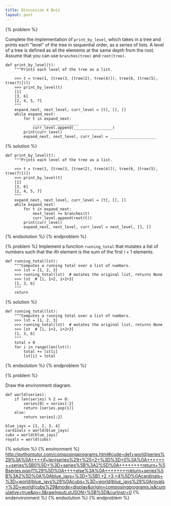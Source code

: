 ```yaml
---
title: Discussion 4 Quiz
layout: post
---
```


{% problem %}

Complete the implementation of `print_by_level`, which takes in a tree and prints each "level" of the tree in sequential order, as a series of lists. A level of a tree is defined as all the elements at the same depth from the root. Assume that you can use `branches(tree)` and `root(tree)`.

```python3
def print_by_level(t):
    """Prints each level of the tree as a list.

    >>> t = tree(1, [tree(3, [tree(2), tree(4)]), tree(6, [tree(5), tree(7)])])
    >>> print_by_level(t)
    [1]
    [3, 6]
    [2, 4, 5, 7]
    """
    expand_next, next_level, curr_level = [t], [], []
    while expand_next:
        for t in expand_next:
            ____________________
            curr_level.append(_________________)
        print(curr_level)
        expand_next, next_level, curr_level = ____________________
```

{% solution %}

```python3
def print_by_level(t):
    """Prints each level of the tree as a list.

    >>> t = tree(1, [tree(3, [tree(2), tree(4)]), tree(6, [tree(5), tree(7)])])
    >>> print_by_level(t)
    [1]
    [3, 6]
    [2, 4, 5, 7]
    """
    expand_next, next_level, curr_level = [t], [], []
    while expand_next:
        for t in expand_next:
            next_level += branches(t)
            curr_level.append(root(t))
        print(curr_level)
        expand_next, next_level, curr_level = next_level, [], []
```

{% endsolution %}
{% endproblem %}



{% problem %}
Implement a function `running_total` that mutates a list of numbers such that the $i$th element is the sum of the first $i+1$ elements.

```python3
def running_total(lst):
    """Computes a running total over a list of numbers.
    >>> lst = [1, 2, 3]
    >>> running_total(lst)  # mutates the original list, returns None
    >>> lst  # [1, 1+2, 1+2+3]
    [1, 3, 6]
    """
    return
```

{% solution %}

```python3
def running_total(lst):
    """Computes a running total over a list of numbers.
    >>> lst = [1, 2, 3]
    >>> running_total(lst)  # mutates the original list, returns None
    >>> lst  # [1, 1+2, 1+2+3]
    [1, 3, 6]
    """
    total = 0
    for i in range(len(lst)):
        total += lst[i]
        lst[i] = total
```

{% endsolution %}
{% endproblem %}



{% problem %}

Draw the environment diagram.

```python3
def world(series):
    if len(series) % 2 == 0:
        series[0] = series[:2]
        return [series.pop(1)]
    else:
        return series[:2]

blue_jays = [1, 2, 3, 4]
cardinals = world(blue_jays)
cubs = world(blue_jays)
royals = world(cubs)
```

{% solution %}
{% environment %}
http://pythontutor.com/composingprograms.html#code=def+world(series%29%3A%0A++++if+len(series%29+%25+2+%3D%3D+0%3A%0A++++++++series%5B0%5D+%3D+series%5B%3A2%5D%0A++++++++return+%5Bseries.pop(1%29%5D%0A++++else%3A%0A++++++++return+series%5B%3A2%5D%0A%0Ablue_jays+%3D+%5B1,+2,+3,+4%5D%0Acardinals+%3D+world(blue_jays%29%0Acubs+%3D+world(blue_jays%29%0Aroyals+%3D+world(cubs%29&mode=display&origin=composingprograms.js&cumulative=true&py=3&rawInputLstJSON=%5B%5D&curInstr=0
{% endenvironment %}
{% endsolution %}
{% endproblem %}
